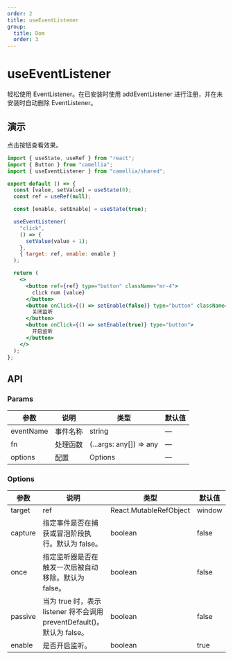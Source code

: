 ```yaml
---
order: 2
title: useEventListener
group:
  title: Dom
  order: 3
---
```


# useEventListener

轻松使用 EventListener。在已安装时使用 addEventListener 进行注册，并在未安装时自动删除 EventListener。

## 演示

点击按钮查看效果。

```jsx
import { useState, useRef } from "react";
import { Button } from "camellia";
import { useEventListener } from "camellia/shared";

export default () => {
  const [value, setValue] = useState(0);
  const ref = useRef(null);

  const [enable, setEnable] = useState(true);

  useEventListener(
    "click",
    () => {
      setValue(value + 1);
    },
    { target: ref, enable: enable }
  );

  return (
    <>
      <button ref={ref} type="button" className="mr-4">
        click num {value}
      </button>
      <button onClick={() => setEnable(false)} type="button" className="mr-4">
        关闭监听
      </button>
      <button onClick={() => setEnable(true)} type="button">
        开启监听
      </button>
    </>
  );
};
```

## API

### Params

| 参数      | 说明     | 类型                    | 默认值 |
| --------- | -------- | ----------------------- | ------ |
| eventName | 事件名称 | string                  | —      |
| fn        | 处理函数 | (...args: any[]) => any | —      |
| options   | 配置     | Options                 | —      |

### Options

| 参数    | 说明                                                                    | 类型                   | 默认值 |
| ------- | ----------------------------------------------------------------------- | ---------------------- | ------ |
| target  | ref                                                                     | React.MutableRefObject | window |
| capture | 指定事件是否在捕获或冒泡阶段执行。默认为 false。                        | boolean                | false  |
| once    | 指定监听器是否在触发一次后被自动移除。默认为 false。                    | boolean                | false  |
| passive | 当为 true 时，表示 listener 将不会调用 preventDefault()。默认为 false。 | boolean                | false  |
| enable  | 是否开启监听。                                                          | boolean                | true   |
